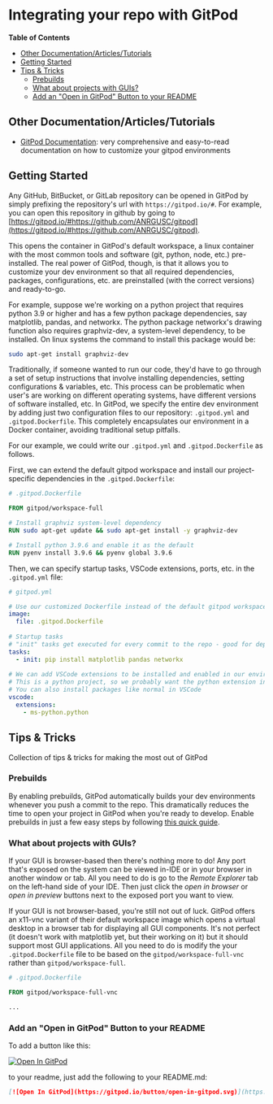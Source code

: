 # Integrating your repo with GitPod

**Table of Contents**
<!-- TOC -->
- [Other Documentation/Articles/Tutorials](#other-documentationarticlestutorials)
- [Getting Started](#getting-started)
- [Tips & Tricks](#tips--tricks)
  - [Prebuilds](#prebuilds)
  - [What about projects with GUIs?](#what-about-projects-with-guis)
  - [Add an "Open in GitPod" Button to your README](#add-an-open-in-gitpod-button-to-your-readme)
<!-- /TOC -->


## Other Documentation/Articles/Tutorials
- [GitPod Documentation](https://www.gitpod.io/docs/): very comprehensive and easy-to-read documentation on how to customize your gitpod environments

## Getting Started 
Any GitHub, BitBucket, or GitLab repository can be opened in GitPod by simply prefixing the repository's url with ```https://gitpod.io/#```.
For example, you can open this repository in github by going to [https://gitpod.io/#https://github.com/ANRGUSC/gitpod](https://gitpod.io/#https://github.com/ANRGUSC/gitpod).

This opens the container in GitPod's default workspace, a linux container with the most common tools and software (git, python, node, etc.) pre-installed.
The real power of GitPod, though, is that it allows you to customize your dev environment so that all required dependencies, packages, configurations, etc. are preinstalled (with the correct versions) and ready-to-go.

For example, suppose we're working on a python project that requires python 3.9 or higher and has a few python package dependencies, say matplotlib, pandas, and networkx. 
The python package networkx's drawing function also requires graphviz-dev, a system-level dependency, to be installed. 
On linux systems the command to install this package would be:

```bash
sudo apt-get install graphviz-dev
```

Traditionally, if someone wanted to run our code, they'd have to go through a set of setup instructions that involve installing dependencies, setting configurations & variables, etc. 
This process can be problematic when user's are working on different operating systems, have different versions of software installed, etc.
In GitPod, we specify the entire dev environment by adding just two configuration files to our repository: ```.gitpod.yml``` and ```.gitpod.Dockerfile```.
This completely encapsulates our environment in a Docker container, avoiding traditional setup pitfalls.

For our example, we could write our ```.gitpod.yml``` and ```.gitpod.Dockerfile``` as follows.

First, we can extend the default gitpod workspace and install our project-specific dependencies in the ```.gitpod.Dockerfile```:
```Dockerfile
# .gitpod.Dockerfile

FROM gitpod/workspace-full

# Install graphviz system-level dependency
RUN sudo apt-get update && sudo apt-get install -y graphviz-dev

# Install python 3.9.6 and enable it as the default
RUN pyenv install 3.9.6 && pyenv global 3.9.6
```

Then, we can specify startup tasks, VSCode extensions, ports, etc. in the ```.gitpod.yml``` file:
```yml
# gitpod.yml

# Use our customized Dockerfile instead of the default gitpod workspace
image:
  file: .gitpod.Dockerfile
  
# Startup tasks 
# "init" tasks get executed for every commit to the repo - good for dependency installation-type tasks
tasks:
  - init: pip install matplotlib pandas networkx
  
# We can add VSCode extensions to be installed and enabled in our environment
# This is a python project, so we probably want the python extension installed
# You can also install packages like normal in VSCode
vscode:
  extensions:
    - ms-python.python
```


## Tips & Tricks
Collection of tips & tricks for making the most out of GitPod

### Prebuilds
By enabling prebuilds, GitPod automatically builds your dev environments whenever you push a commit to the repo.
This dramatically reduces the time to open your project in GitPod when you're ready to develop. 
Enable prebuilds in just a few easy steps by following [this quick guide](https://www.gitpod.io/docs/prebuilds).


### What about projects with GUIs?
If your GUI is browser-based then there's nothing more to do! 
Any port that's exposed on the system can be viewed in-IDE or in your browser in another window or tab.
All you need to do is go to the *Remote Explorer* tab on the left-hand side of your IDE. 
Then just click the *open in browser* or *open in preview* buttons next to the exposed port you want to view.

If your GUI is not browser-based, you're still not out of luck.
GitPod offers an x11-vnc variant of their default workspace image which opens a virtual desktop in a browser tab for displaying all GUI components.
It's not perfect (it doesn't work with matplotlib yet, but their working on it) but it should support most GUI applications.
All you need to do is modify the your ```.gitpod.Dockerfile``` file to be based on the ```gitpod/workspace-full-vnc``` rather than ```gitpod/workspace-full```.

```Dockerfile
# .gitpod.Dockerfile

FROM gitpod/workspace-full-vnc

...
```

### Add an "Open in GitPod" Button to your README
To add a button like this:

[![Open In GitPod](https://gitpod.io/button/open-in-gitpod.svg)](https://gitpod.io/#https://github.com/ANRGUSC/gitpod)

to your readme, just add the following to your README.md:
```md
[![Open In GitPod](https://gitpod.io/button/open-in-gitpod.svg)](https://gitpod.io/#<your repo here>)
```
